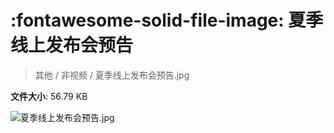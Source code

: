 # :fontawesome-solid-file-image: 夏季线上发布会预告

> 其他 / 非视频 / 夏季线上发布会预告.jpg

**文件大小**: 56.79 KB

<img src="https://file.hsyhx.top/archive/其他/非视频/夏季线上发布会预告.jpg"  alt="夏季线上发布会预告.jpg" />